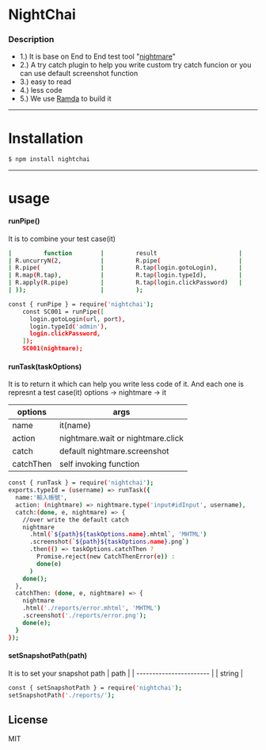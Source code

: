 # NightChai

### Description
  - 1.) It is base on End to End test tool "[nightmare](https://github.com/segmentio/nightmare)"
  - 2.) A try catch plugin to help you write custom try catch funcion or you can use default screenshot function
  - 3.) easy to read
  - 4.) less code
  - 5.) We use [Ramda](http://ramdajs.com/) to build it 
***

# Installation

```sh
$ npm install nightchai
```

***

# usage
#### runPipe()
It is to combine your test case(it)
```sh
|         function        |         result                       |
| R.uncurryN(2,           |         R.pipe(                      |
| R.pipe(                 |         R.tap(login.gotoLogin),      |
| R.map(R.tap),           |         R.tap(login.typeId),         |
| R.apply(R.pipe)         |         R.tap(login.clickPassword)   |
| ));                     |         );
```
```sh
const { runPipe } = require('nightchai');
    const SC001 = runPipe([
      login.gotoLogin(url, port),
      login.typeId('admin'),
      login.clickPassword,
    ]);
    SC001(nightmare);
```


#### runTask(taskOptions)
It is to return it which can help you write less code of it. And each one is represnt a test case(it)
options -> nightmare -> it 

|         options         | args                                   |
| ----------------------- | -------------------------------------- |
| name                    | it(name)                               |
| action                  | nightmare.wait or nightmare.click      |
| catch                   | default nightmare.screenshot           |
| catchThen               | self invoking function                 |

```sh
const { runTask } = require('nightchai');
exports.typeId = (username) => runTask({
  name:'輸入帳號',
  action: (nightmare) => nightmare.type('input#idInput', username),
  catch:(done, e, nightmare) => {
    //over write the default catch
    nightmare
      .html(`${path}${taskOptions.name}.mhtml`, 'MHTML')  
      .screenshot(`${path}${taskOptions.name}.png`)
      .then(() => taskOptions.catchThen ? 
        Promise.reject(new CatchThenError(e)) :
        done(e)
      )
    done();
  },
  catchThen: (done, e, nightmare) => {
    nightmare
    .html('./reports/error.mhtml', 'MHTML')  
    .screenshot('./reports/error.png');
    done(e);
  }
});
```
#### setSnapshotPath(path)
It is to set your snapshot path
|         path         | 
| ----------------------- | 
| string                  | 
```sh
const { setSnapshotPath } = require('nightchai');
setSnapshotPath('./reports/');
```
License
----
MIT

